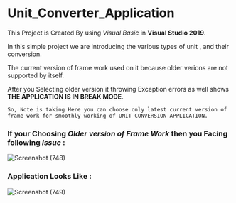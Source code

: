 # Unit_Converter_Application

This Project is Created By using _Visual Basic_ in **Visual Studio 2019**.

In this simple project we are introducing the various types of unit ,
and their conversion. 

The current version of frame work used on it 
because older verions are not supported by itself.

After you Selecting older version it throwing Exception 
errors as well shows **THE APPLICATION IS IN BREAK MODE**.
```
So, Note is taking Here you can choose only latest current version of
frame work for smoothly working of UNIT CONVERSION APPLICATION.
```



### **If your Choosing _Older version of Frame Work_ then you Facing following _Issue_ :**

![Screenshot (748)](https://user-images.githubusercontent.com/68117385/121476267-12332400-c9e4-11eb-987c-4a7665ed105f.png)



### **Application Looks Like :**

![Screenshot (749)](https://user-images.githubusercontent.com/68117385/121476277-14957e00-c9e4-11eb-853f-c0eaa9950d24.png)
